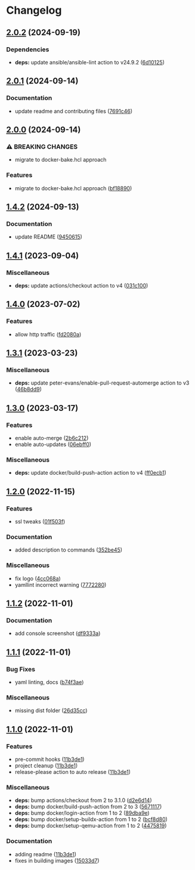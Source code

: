 # Changelog

## [2.0.2](https://github.com/wayofdev/docker-nginx/compare/v2.0.1...v2.0.2) (2024-09-19)


### Dependencies

* **deps:** update ansible/ansible-lint action to v24.9.2 ([6d10125](https://github.com/wayofdev/docker-nginx/commit/6d10125fe764c12f56cd944167752cae42e16493))

## [2.0.1](https://github.com/wayofdev/docker-nginx/compare/v2.0.0...v2.0.1) (2024-09-14)


### Documentation

* update readme and contributing files ([7691c46](https://github.com/wayofdev/docker-nginx/commit/7691c46965382d34fd00115dd2b28805c3637ea4))

## [2.0.0](https://github.com/wayofdev/docker-nginx/compare/v1.4.2...v2.0.0) (2024-09-14)


### ⚠ BREAKING CHANGES

* migrate to docker-bake.hcl approach

### Features

* migrate to docker-bake.hcl approach ([bf18890](https://github.com/wayofdev/docker-nginx/commit/bf1889077e6ab2792d49c405b06f2148fb67459b))

## [1.4.2](https://github.com/wayofdev/docker-nginx/compare/v1.4.1...v1.4.2) (2024-09-13)


### Documentation

* update README ([9450615](https://github.com/wayofdev/docker-nginx/commit/9450615d4034c1252a0f60c053eb5ba01142474e))

## [1.4.1](https://github.com/wayofdev/docker-nginx/compare/v1.4.0...v1.4.1) (2023-09-04)


### Miscellaneous

* **deps:** update actions/checkout action to v4 ([031c100](https://github.com/wayofdev/docker-nginx/commit/031c1009ae5f5d42526f615981ea0d05f308343a))

## [1.4.0](https://github.com/wayofdev/docker-nginx/compare/v1.3.1...v1.4.0) (2023-07-02)


### Features

* allow http traffic ([fd2080a](https://github.com/wayofdev/docker-nginx/commit/fd2080a1f14bafae2efa492653749b531e062b33))

## [1.3.1](https://github.com/wayofdev/docker-nginx/compare/v1.3.0...v1.3.1) (2023-03-23)


### Miscellaneous

* **deps:** update peter-evans/enable-pull-request-automerge action to v3 ([46b8dd9](https://github.com/wayofdev/docker-nginx/commit/46b8dd9faa93f9a7c3d4ae050c24e77a5cc482aa))

## [1.3.0](https://github.com/wayofdev/docker-nginx/compare/v1.2.0...v1.3.0) (2023-03-17)


### Features

* enable auto-merge ([2b6c212](https://github.com/wayofdev/docker-nginx/commit/2b6c212afd6a88153ad8a690e2e2997ca930ffee))
* enable auto-updates ([06ebff0](https://github.com/wayofdev/docker-nginx/commit/06ebff05fbd61c83c436a21ecb01b3ee0a6366db))


### Miscellaneous

* **deps:** update docker/build-push-action action to v4 ([ff0ecb1](https://github.com/wayofdev/docker-nginx/commit/ff0ecb14bcecd9e8e92f42a5ba9e34f51724b240))

## [1.2.0](https://github.com/wayofdev/docker-nginx/compare/v1.1.2...v1.2.0) (2022-11-15)


### Features

* ssl tweaks ([01f503f](https://github.com/wayofdev/docker-nginx/commit/01f503fd423173e84c30d60b363923e71d8bb1e2))


### Documentation

* added description to commands ([352be45](https://github.com/wayofdev/docker-nginx/commit/352be45eb78f35da5caa0f5fcd5813897359974d))


### Miscellaneous

* fix logo ([4cc068a](https://github.com/wayofdev/docker-nginx/commit/4cc068a7883c0fe2989fa0f9649af5fe7955b2fc))
* yamllint incorrect warning ([7772280](https://github.com/wayofdev/docker-nginx/commit/777228036324dd11f0ad51e5c71a2b0c3983da09))

## [1.1.2](https://github.com/wayofdev/docker-nginx/compare/v1.1.1...v1.1.2) (2022-11-01)


### Documentation

* add console screenshot ([df9333a](https://github.com/wayofdev/docker-nginx/commit/df9333ab07204417778a37653392f78e6dec099c))

## [1.1.1](https://github.com/wayofdev/docker-nginx/compare/v1.1.0...v1.1.1) (2022-11-01)


### Bug Fixes

* yaml linting, docs ([b74f3ae](https://github.com/wayofdev/docker-nginx/commit/b74f3ae22fdd4e85aefe3f61c2ee87d1f4aece1e))


### Miscellaneous

* missing dist folder ([26d35cc](https://github.com/wayofdev/docker-nginx/commit/26d35cc68d88b7e58428ddd40e62fa3a4226e987))

## [1.1.0](https://github.com/wayofdev/docker-nginx/compare/v1.0.2...v1.1.0) (2022-11-01)


### Features

* pre-commit hooks ([11b3de1](https://github.com/wayofdev/docker-nginx/commit/11b3de1888c4cc7182a1c64c916773e668b2528a))
* project cleanup ([11b3de1](https://github.com/wayofdev/docker-nginx/commit/11b3de1888c4cc7182a1c64c916773e668b2528a))
* release-please action to auto release ([11b3de1](https://github.com/wayofdev/docker-nginx/commit/11b3de1888c4cc7182a1c64c916773e668b2528a))


### Miscellaneous

* **deps:** bump actions/checkout from 2 to 3.1.0 ([d2e6d14](https://github.com/wayofdev/docker-nginx/commit/d2e6d14e095535d8d4812625d133d0aaea01b04b))
* **deps:** bump docker/build-push-action from 2 to 3 ([5671117](https://github.com/wayofdev/docker-nginx/commit/56711177467b7d2f7a93918cdc1b4d607a619a96))
* **deps:** bump docker/login-action from 1 to 2 ([89dba9e](https://github.com/wayofdev/docker-nginx/commit/89dba9e8404207877fb606e0218c2f51d9217868))
* **deps:** bump docker/setup-buildx-action from 1 to 2 ([bcf8d80](https://github.com/wayofdev/docker-nginx/commit/bcf8d80649dd8bbea93c1a12ec8ab49d11b6413a))
* **deps:** bump docker/setup-qemu-action from 1 to 2 ([4475819](https://github.com/wayofdev/docker-nginx/commit/44758197c15b45fd3312e63663457693420c831b))


### Documentation

* adding readme ([11b3de1](https://github.com/wayofdev/docker-nginx/commit/11b3de1888c4cc7182a1c64c916773e668b2528a))
* fixes in building images ([15033d7](https://github.com/wayofdev/docker-nginx/commit/15033d7391e9bded99ec4cb67f8dfb2b16b18be2))
